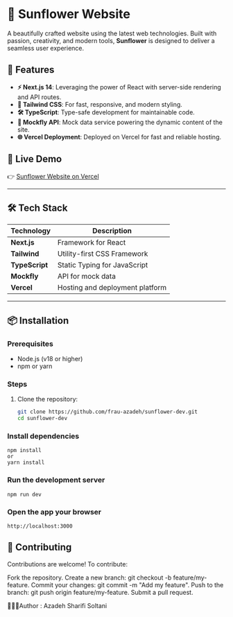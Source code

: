 # 🌻 Sunflower Website

A beautifully crafted website using the latest web technologies. Built with passion, creativity, and modern tools, **Sunflower** is designed to deliver a seamless user experience.

## 🚀 Features

- **⚡ Next.js 14**: Leveraging the power of React with server-side rendering and API routes.
- **🎨 Tailwind CSS**: For fast, responsive, and modern styling.
- **🛠️ TypeScript**: Type-safe development for maintainable code.
- **📡 Mockfly API**: Mock data service powering the dynamic content of the site.
- **🌐 Vercel Deployment**: Deployed on Vercel for fast and reliable hosting.

## 🔗 Live Demo

👉 [Sunflower Website on Vercel](https://sunflower.vercel.app)

---

## 🛠️ Tech Stack

| Technology    | Description                          |
|---------------|--------------------------------------|
| **Next.js**   | Framework for React                 |
| **Tailwind**  | Utility-first CSS Framework         |
| **TypeScript**| Static Typing for JavaScript        |
| **Mockfly**   | API for mock data                   |
| **Vercel**    | Hosting and deployment platform     |

---

## 📦 Installation

### Prerequisites
- Node.js (v18 or higher)
- npm or yarn

### Steps
1. Clone the repository:
   ```bash
   git clone https://github.com/frau-azadeh/sunflower-dev.git
   cd sunflower-dev


### Install dependencies
    npm install
    or
    yarn install

### Run the development server
    npm run dev

### Open the app your browser
    http://localhost:3000

 ## 🤝 Contributing
Contributions are welcome! To contribute:

Fork the repository.
Create a new branch: git checkout -b feature/my-feature.
Commit your changes: git commit -m "Add my feature".
Push to the branch: git push origin feature/my-feature.
Submit a pull request.

👩🏻‍💻Author : Azadeh Sharifi Soltani
